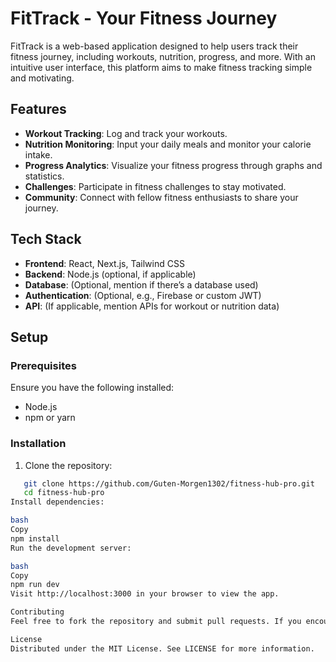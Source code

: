 # FitTrack - Your Fitness Journey

FitTrack is a web-based application designed to help users track their fitness journey, including workouts, nutrition, progress, and more. With an intuitive user interface, this platform aims to make fitness tracking simple and motivating.

## Features

- **Workout Tracking**: Log and track your workouts.
- **Nutrition Monitoring**: Input your daily meals and monitor your calorie intake.
- **Progress Analytics**: Visualize your fitness progress through graphs and statistics.
- **Challenges**: Participate in fitness challenges to stay motivated.
- **Community**: Connect with fellow fitness enthusiasts to share your journey.

## Tech Stack

- **Frontend**: React, Next.js, Tailwind CSS
- **Backend**: Node.js (optional, if applicable)
- **Database**: (Optional, mention if there’s a database used)
- **Authentication**: (Optional, e.g., Firebase or custom JWT)
- **API**: (If applicable, mention APIs for workout or nutrition data)
  
## Setup

### Prerequisites

Ensure you have the following installed:

- Node.js
- npm or yarn

### Installation

1. Clone the repository:
```bash
   git clone https://github.com/Guten-Morgen1302/fitness-hub-pro.git
   cd fitness-hub-pro
Install dependencies:

bash
Copy
npm install
Run the development server:

bash
Copy
npm run dev
Visit http://localhost:3000 in your browser to view the app.

Contributing
Feel free to fork the repository and submit pull requests. If you encounter any issues, open an issue in the "Issues" section, and we will get back to you as soon as possible!

License
Distributed under the MIT License. See LICENSE for more information.
